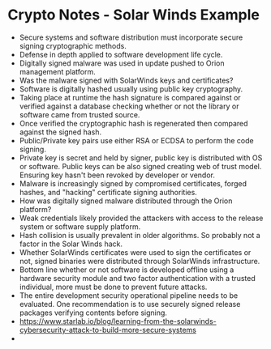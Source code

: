 # Crypto Notes - Solar Winds Example

- Secure systems and software distribution must incorporate secure signing cryptographic methods.
- Defense in depth applied to software development life cycle.
- Digitally signed malware was used in update pushed to Orion management platform.
- Was the malware signed with SolarWinds keys and certificates?
- Software is digitally hashed usually using public key cryptography. 
- Taking place at runtime the hash signature is compared against or verified against a database checking whether or not the library or software came from trusted source.
- Once verified the cryptographic hash is regenerated then compared against the signed hash. 
- Public/Private key pairs use either RSA or ECDSA to perform the code signing.
- Private key is secret and held by signer, public key is distributed with OS or software. Public keys can be also signed creating web of trust model. Ensuring key hasn't been revoked by developer or vendor.
- Malware is increasingly signed by compromised certificates, forged hashes, and "hacking" certificate signing authorities.
- How was digitally signed malware distributed through the Orion platform?
- Weak credentials likely provided the attackers with access to the release system or software supply platform.
- Hash collision is usually prevalent in older algorithms. So probably not a factor in the Solar Winds hack.
- Whether SolarWinds certificates were used to sign the certificates or not, signed binaries were distributed through SolarWinds infrastructure.
- Bottom line whether or not software is developed offline using a hardware security module and two factor authentication with a trusted individual, more must be done to prevent future attacks.
- The entire development security operational pipeline needs to be evaluated. One recommendation is to use securely signed release packages verifying contents before signing.
-  https://www.starlab.io/blog/learning-from-the-solarwinds-cybersecurity-attack-to-build-more-secure-systems
-  